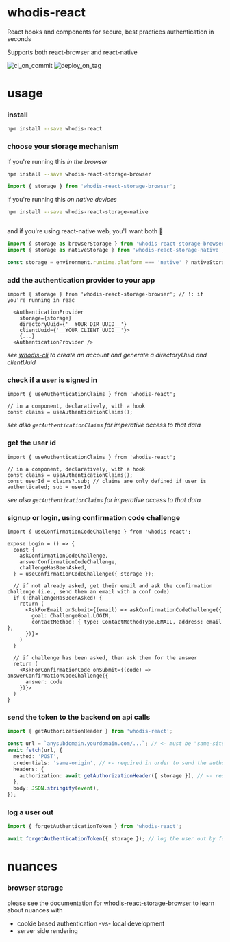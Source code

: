 # whodis-react

React hooks and components for secure, best practices authentication in seconds

Supports both react-browser and react-native

![ci_on_commit](https://github.com/whodisio/whodis-react/workflows/ci_on_commit/badge.svg)
![deploy_on_tag](https://github.com/whodisio/whodis-react/workflows/deploy_on_tag/badge.svg)

# usage

### install

```sh
npm install --save whodis-react
```

### choose your storage mechanism

if you're running this *in the browser*
```sh
npm install --save whodis-react-storage-browser
```
```ts
import { storage } from 'whodis-react-storage-browser';
```

if you're running this *on native devices*
```sh
npm install --save whodis-react-storage-native
```
```ts
```

and if you're using react-native web, you'll want both 🙂
```ts
import { storage as browserStorage } from 'whodis-react-storage-browser';
import { storage as nativeStorage } from 'whodis-react-storage-native';

const storage = environment.runtime.platform === 'native' ? nativeStorage : browserStorage;
```


### add the authentication provider to your app

```tsx
import { storage } from 'whodis-react-storage-browser'; // !: if you're running in reac

  <AuthenticationProvider
    storage={storage}
    directoryUuid={'__YOUR_DIR_UUID__'}
    clientUuid={'__YOUR_CLIENT_UUID__'}>
    {...}
  <AuthenticationProvider />
```

_see [whodis-cli](https://github.com/whodisio/whodis-cli) to create an account and generate a directoryUuid and clientUuid_

### check if a user is signed in

```tsx
import { useAuthenticationClaims } from 'whodis-react';

// in a component, declaratively, with a hook
const claims = useAuthenticationClaims();
```

_see also `getAuthenticationClaims` for imperative access to that data_

### get the user id

```tsx
import { useAuthenticationClaims } from 'whodis-react';

// in a component, declaratively, with a hook
const claims = useAuthenticationClaims();
const userId = claims?.sub; // claims are only defined if user is authenticated; sub = userId
```

_see also `getAuthenticationClaims` for imperative access to that data_

### signup or login, using confirmation code challenge

```tsx
import { useConfirmationCodeChallenge } from 'whodis-react';

expose Login = () => {
  const {
    askConfirmationCodeChallenge,
    answerConfirmationCodeChallenge,
    challengeHasBeenAsked,
  } = useConfirmationCodeChallenge({ storage });

  // if not already asked, get their email and ask the confirmation challenge (i.e., send them an email with a conf code)
  if (!challengeHasBeenAsked) {
    return (
      <AskForEmail onSubmit={(email) => askConfirmationCodeChallenge({
        goal: ChallengeGoal.LOGIN,
        contactMethod: { type: ContactMethodType.EMAIL, address: email },
      })}>
    )
  }

  // if challenge has been asked, then ask them for the answer
  return (
    <AskForConfirmationCode onSubmit={(code) => answerConfirmationCodeChallenge({
      answer: code
    })}>
  )
}
```

### send the token to the backend on api calls

```ts
import { getAuthorizationHeader } from 'whodis-react';

const url = `anysubdomain.yourdomain.com/...`; // <- must be "same-site" as the website (i.e., domains must be same, subdomains can vary)
await fetch(url, {
  method: 'POST',
  credentials: 'same-origin', // <- required in order to send the authorization token from cookie storage (the raw auth token in client-side-rendering, safe from the XSS vulnerabilities of the client)
  headers: {
    authorization: await getAuthorizationHeader({ storage }), // <- required in order to send the authorization token from local storage (anti-csrf token in client-side-rendering, the raw auth token in server-side-rendering)
  },
  body: JSON.stringify(event),
});
```

### log a user out

```ts
import { forgetAuthenticationToken } from 'whodis-react';

await forgetAuthenticationToken({ storage }); // log the user out by forgetting their authentication token
```

# nuances

### browser storage

please see the documentation for [whodis-react-storage-browser](https://github.com/whodisio/whodis-react-storage-browser) to learn about nuances with
- cookie based authentication -vs- local development
- server side rendering
